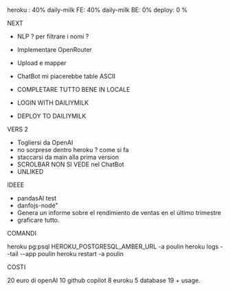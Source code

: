 heroku : 40%
daily-milk FE: 40%
daily-milk BE: 0%
deploy: 0 %

NEXT

- NLP ? per filtrare i nomi ?
- Implementare OpenRouter
- Upload e mapper

- ChatBot mi piacerebbe table ASCII
- COMPLETARE TUTTO BENE IN LOCALE
- LOGIN WITH DAILIYMILK
- DEPLOY TO DAILIYMILK

VERS 2

- Togliersi da OpenAI
- no sorprese dentro heroku ? come si fa
- staccarsi da main alla prima version
- SCROLBAR NON SI VEDE nel ChatBot
- UNLIKED

IDEEE

- pandasAI test
- danfojs-node"
- Genera un informe sobre el rendimiento de ventas en el último trimestre
- graficare tutto.

COMANDI

heroku pg:psql HEROKU_POSTGRESQL_AMBER_URL -a poulin
heroku logs --tail --app poulin
heroku restart -a poulin

COSTI

20 euro di openAI
10 github copilot
8 euroku
5 database
19 + usage.
